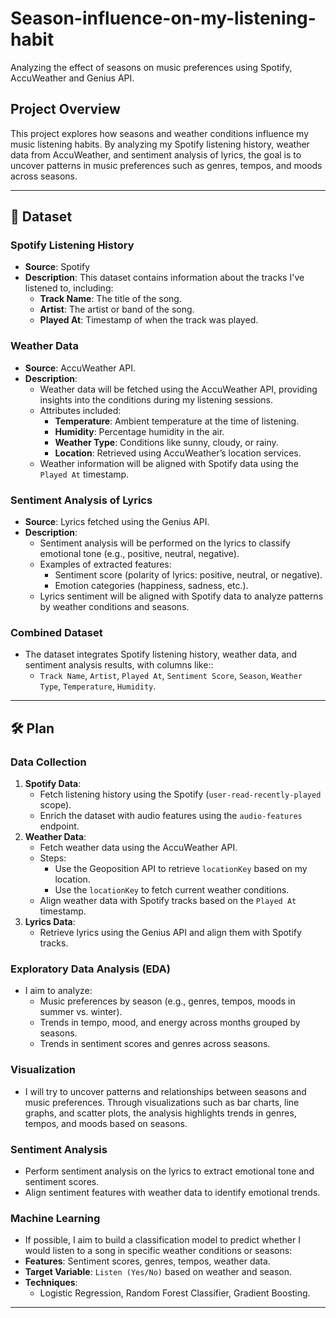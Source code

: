 # Season-influence-on-my-listening-habit
Analyzing the effect of seasons on music preferences using Spotify, AccuWeather and Genius API.

## Project Overview

This project explores how seasons and weather conditions influence my music listening habits. By analyzing my Spotify listening history, weather data from AccuWeather, and sentiment analysis of lyrics, the goal is to uncover patterns in music preferences such as genres, tempos, and moods across seasons.

---

## 📂 **Dataset**
### **Spotify Listening History**
- **Source**: Spotify
- **Description**: This dataset contains information about the tracks I've listened to, including:
  - **Track Name**: The title of the song.
  - **Artist**: The artist or band of the song.
  - **Played At**: Timestamp of when the track was played.

### **Weather Data**
- **Source**: AccuWeather API.
- **Description**:
  - Weather data will be fetched using the AccuWeather API, providing insights into the conditions during my listening sessions.
  - Attributes included:
    - **Temperature**: Ambient temperature at the time of listening.
    - **Humidity**: Percentage humidity in the air.
    - **Weather Type**: Conditions like sunny, cloudy, or rainy.
    - **Location**: Retrieved using AccuWeather’s location services.
  - Weather information will be aligned with Spotify data using the `Played At` timestamp.

### **Sentiment Analysis of Lyrics**
- **Source**: Lyrics fetched using the Genius API.
- **Description**:
  - Sentiment analysis will be performed on the lyrics to classify emotional tone (e.g., positive, neutral, negative).
  - Examples of extracted features:
    - Sentiment score (polarity of lyrics: positive, neutral, or negative).
    - Emotion categories (happiness, sadness, etc.).
  - Lyrics sentiment will be aligned with Spotify data to analyze patterns by weather conditions and seasons.

### **Combined Dataset**
- The dataset integrates Spotify listening history, weather data, and sentiment analysis results, with columns like::
  - `Track Name`, `Artist`, `Played At`, `Sentiment Score`, `Season`, `Weather Type`, `Temperature`, `Humidity`.

---

## 🛠️ **Plan**

### **Data Collection**
1. **Spotify Data**:
   - Fetch listening history using the Spotify (`user-read-recently-played` scope).
   - Enrich the dataset with audio features using the `audio-features` endpoint.
2. **Weather Data**:
   - Fetch weather data using the AccuWeather API.
   - Steps:
     - Use the Geoposition API to retrieve `locationKey` based on my location.
     - Use the `locationKey` to fetch current weather conditions.
   - Align weather data with Spotify tracks based on the `Played At` timestamp.
3. **Lyrics Data**:
   - Retrieve lyrics using the Genius API and align them with Spotify tracks.

### **Exploratory Data Analysis (EDA)**
- I aim to analyze:
  - Music preferences by season (e.g., genres, tempos, moods in summer vs. winter).
  - Trends in tempo, mood, and energy across months grouped by seasons.
  - Trends in sentiment scores and genres across seasons.

### **Visualization**
- I will try to uncover patterns and relationships between seasons and music preferences. Through visualizations such as bar charts, line graphs, and scatter plots, the analysis highlights trends in genres, tempos, and moods based on seasons.

### **Sentiment Analysis**
- Perform sentiment analysis on the lyrics to extract emotional tone and sentiment scores.
- Align sentiment features with weather data to identify emotional trends.

### **Machine Learning**
- If possible, I aim to build a classification model to predict whether I would listen to a song in specific weather conditions or seasons:
- **Features**: Sentiment scores, genres, tempos, weather data.
- **Target Variable**: `Listen (Yes/No)` based on weather and season.
- **Techniques**:
  - Logistic Regression, Random Forest Classifier, Gradient Boosting.

---
